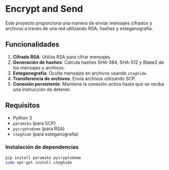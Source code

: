 # Encrypt and Send

Este proyecto proporciona una manera de enviar mensajes cifrados y archivos a través de una red utilizando RSA, hashes y esteganografía. 

## Funcionalidades

1. **Cifrado RSA**: Utiliza RSA para cifrar mensajes.
2. **Generación de hashes**: Calcula hashes SHA-384, SHA-512 y Blake2 de los mensajes y archivos.
3. **Esteganografía**: Oculta mensajes en archivos usando `steghide`.
4. **Transferencia de archivos**: Envía archivos utilizando SCP.
5. **Conexión persistente**: Mantiene la conexión activa hasta que se reciba una instrucción de detener.

## Requisitos

- Python 3
- `paramiko` (para SCP)
- `pycryptodome` (para RSA)
- `steghide` (para esteganografía)

### Instalación de dependencias

```bash
pip install paramiko pycryptodome
sudo apt-get install steghide
